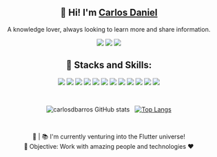 <div align="center">

## 👋 Hi! I'm <a href="https://github.om/carlosdbarros">Carlos Daniel</a>

A knowledge lover, always looking to learn more and share information. <br />


<a href="https://www.linkedin.com/in/carllosdbarros/" target="_blank"><img src="https://img.shields.io/badge/LinkedIn-0077B5?style=for-the-badge&logo=linkedin&logoColor=white"/></a>
<a href="https://discordapp.com/users/591411599680733185"><img src="https://img.shields.io/badge/Discord-7289DA?style=for-the-badge&logo=discord&logoColor=white"/></a>
<a href="mailto:barros.carlosds@gmail.com?subject=Hi Carlos"><img src="https://img.shields.io/badge/Gmail-D14836?style=for-the-badge&logo=gmail&logoColor=white"/></a>

## :dart: Stacks and Skills:

<p align='center'>
  <img src="https://img.shields.io/badge/Python-%23FBD343?style=for-the-badge&logo=python&logoColor=233776AB"/>
  <img src="https://img.shields.io/badge/Django-%23092E20?style=for-the-badge&logo=django&logoColor=23092E20"/>
  <img src="https://img.shields.io/badge/Node.js-43853D?style=for-the-badge&logo=node.js&logoColor=white"/>

  <img src="https://img.shields.io/badge/JavaScript-323330?style=for-the-badge&logo=javascript&logoColor=F7DF1E"/>
  <img src="https://img.shields.io/badge/TypeScript-007ACC?style=for-the-badge&logo=typescript&logoColor=white"/>
  <img src="https://img.shields.io/badge/Angular-%23DD0031?style=for-the-badge&logo=angular&logoColor=23DD0031"/>
  <img src="https://img.shields.io/badge/React-20232A?style=for-the-badge&logo=react&logoColor=61DAFB"/>
  <img src="https://img.shields.io/badge/Flutter-%2302569B?style=for-the-badge&logo=flutter&logoColor=white"/>

  <img src="https://img.shields.io/badge/Git-F05032?style=for-the-badge&logo=git&logoColor=white"/>
  <img src="https://img.shields.io/badge/GitLab Ci/CD-%23fc6d26?style=for-the-badge&logo=gitlab&logoColor=white"/>
  <img src="https://img.shields.io/badge/Docker-%232496ED?style=for-the-badge&logo=docker&logoColor=white"/>
  <img src="https://img.shields.io/badge/PostgreSQL-%234169E1?style=for-the-badge&logo=PostgreSQL&logoColor=white"/>
</p>

<br />

![carlosdbarros GitHub stats](https://github-readme-stats.vercel.app/api?username=carlosdbarros&show_icons=true&theme=dracula) &nbsp;
[![Top Langs](https://github-readme-stats.vercel.app/api/top-langs/?username=carlosdbarros&layout=compact&theme=dracula)](https://github.com/carlosdbarros/github-readme-stats)

<br />

💼 | 📚 I'm currently venturing into the Flutter universe! <br />
🚀 Objective: Work with amazing people and technologies :heart:
